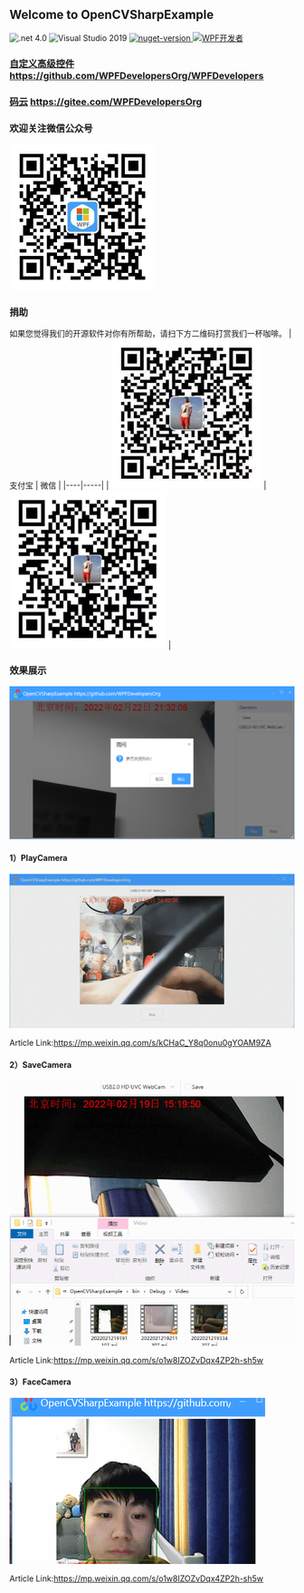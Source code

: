 
##  Welcome to OpenCVSharpExample  

![.net 4.0](https://img.shields.io/badge/.net-%3E%3D4.0-blue) ![Visual Studio 2019](https://img.shields.io/badge/Visual%20Studio%20-2019-blueviolet) 
<a href="https://www.nuget.org/packages/WPFDevelopers.Minimal/">
        <img alt="nuget-version" src="https://img.shields.io/nuget/v/WPFDevelopers.Minimal.svg"></img>
    </a>  <a target="_blank" href="https://qm.qq.com/cgi-bin/qm/qr?k=B61RFy2vvpaKLEDxaW6NsDpPZA-eSyFh&jump_from=webapi"><img border="0" src="https://pub.idqqimg.com/wpa/images/group.png" alt="WPF开发者" title="WPF开发者"></a>   

### [自定义高级控件](https://github.com/WPFDevelopersOrg/WPFDevelopers) https://github.com/WPFDevelopersOrg/WPFDevelopers  

### [码云](https://gitee.com/WPFDevelopersOrg) https://gitee.com/WPFDevelopersOrg  


### 欢迎关注微信公众号  

<img src="https://github.com/WPFDevelopersOrg/ResourcesCache/raw/main/resources/wxgzh.jpg"/>  

### 捐助
如果您觉得我们的开源软件对你有所帮助，请扫下方二维码打赏我们一杯咖啡。
| 支付宝 | 微信 |
|----|-----|
|  <img src="https://github.com/WPFDevelopersOrg/ResourcesCache/raw/main/resources/Alipay.png"/>   |   <img src="https://github.com/WPFDevelopersOrg/ResourcesCache/raw/main/resources/WeChatPay.png"/>   |

###  效果展示 

![main](https://raw.githubusercontent.com/WPFDevelopersOrg/ResourcesCache/main/resources/OpenCVSharpExampleResource/main.png)  

#### 1）PlayCamera
![PlayCamera](https://raw.githubusercontent.com/WPFDevelopersOrg/ResourcesCache/main/resources/OpenCVSharpExampleResource/PlayCamera.gif)  

Article Link:https://mp.weixin.qq.com/s/kCHaC_Y8q0onu0gYOAM9ZA

#### 2）SaveCamera
![SaveCamera](https://raw.githubusercontent.com/WPFDevelopersOrg/ResourcesCache/main/resources/OpenCVSharpExampleResource/SaveCamera.gif)   

Article Link:https://mp.weixin.qq.com/s/o1w8IZOZvDqx4ZP2h-sh5w

#### 3）FaceCamera
![FaceCamera](https://raw.githubusercontent.com/WPFDevelopersOrg/ResourcesCache/main/resources/OpenCVSharpExampleResource/FaceCamera.gif)   

Article Link:https://mp.weixin.qq.com/s/o1w8IZOZvDqx4ZP2h-sh5w

